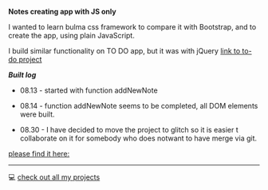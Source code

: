**Notes creating app with JS only**

I wanted to learn bulma css framework to compare it with Bootstrap, and to create the app, using plain JavaScript.

I build similar functionality on TO DO app, but it was with jQuery [link to to-do project](https://pinaska.github.io/to-do/)

***Built log***

- 08.13 - started with function addNewNote

- 08.14 - function addNewNote seems to be completed, all DOM elements were built.

- 08.30 - I have decided to move the project to glitch so it is easier t collaborate on it for somebody who does notwant to have merge via git. 

[please find it here:](https://glitch.com/~my-note-app) 

-----------------------
:computer: [check out all my projects](https://github.com/pinaska)
